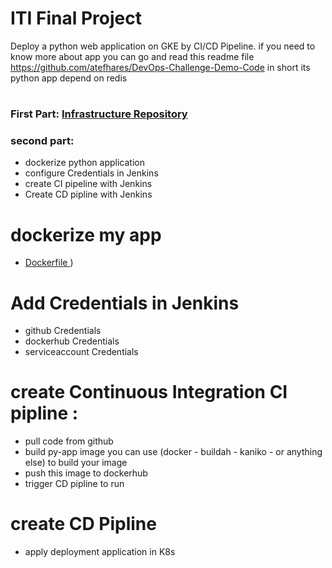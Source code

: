 # ITI Final Project

Deploy a python web application on GKE by CI/CD Pipeline. if you need to know more about app you can go and read this readme file https://github.com/atefhares/DevOps-Challenge-Demo-Code in short its python app depend on redis
#
### First Part: [ Infrastructure Repository ](https://github.com/MohamedArafa98/final-project-infrastructure)
### second part:
- dockerize python application
- configure Credentials in Jenkins
- create CI pipeline with Jenkins
- Create CD pipline with  Jenkins

# dockerize my app 
- [ Dockerfile ](https://github.com/MohamedArafa98/python-application-final/blob/main/Dockerfile)) 

# Add Credentials in Jenkins
 - github Credentials
 - dockerhub Credentials
 - serviceaccount Credentials

# create Continuous Integration CI pipline :
  -  pull code from github 
  -  build py-app image you can use (docker - buildah - kaniko - or anything else) to build your image
  -  push this image to dockerhub
  -  trigger CD pipline to run
  
# create CD Pipline
  - apply deployment application in K8s
